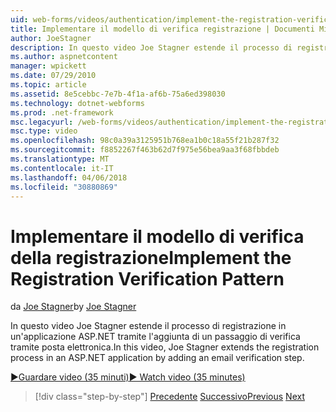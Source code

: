 ```yaml
---
uid: web-forms/videos/authentication/implement-the-registration-verification-pattern
title: Implementare il modello di verifica registrazione | Documenti Microsoft
author: JoeStagner
description: In questo video Joe Stagner estende il processo di registrazione in un'applicazione ASP.NET tramite l'aggiunta di un passaggio di verifica tramite posta elettronica.
ms.author: aspnetcontent
manager: wpickett
ms.date: 07/29/2010
ms.topic: article
ms.assetid: 8e5cebbc-7e7b-4f1a-af6b-75a6ed398030
ms.technology: dotnet-webforms
ms.prod: .net-framework
msc.legacyurl: /web-forms/videos/authentication/implement-the-registration-verification-pattern
msc.type: video
ms.openlocfilehash: 98c0a39a3125951b768ea1b0c18a55f21b287f32
ms.sourcegitcommit: f8852267f463b62d7f975e56bea9aa3f68fbbdeb
ms.translationtype: MT
ms.contentlocale: it-IT
ms.lasthandoff: 04/06/2018
ms.locfileid: "30880869"
---
```

<a name="implement-the-registration-verification-pattern"></a><span data-ttu-id="376c8-103">Implementare il modello di verifica della registrazione</span><span class="sxs-lookup"><span data-stu-id="376c8-103">Implement the Registration Verification Pattern</span></span>
====================
<span data-ttu-id="376c8-104">da [Joe Stagner](https://github.com/JoeStagner)</span><span class="sxs-lookup"><span data-stu-id="376c8-104">by [Joe Stagner](https://github.com/JoeStagner)</span></span>

<span data-ttu-id="376c8-105">In questo video Joe Stagner estende il processo di registrazione in un'applicazione ASP.NET tramite l'aggiunta di un passaggio di verifica tramite posta elettronica.</span><span class="sxs-lookup"><span data-stu-id="376c8-105">In this video, Joe Stagner extends the registration process in an ASP.NET application by adding an email verification step.</span></span>

[<span data-ttu-id="376c8-106">&#9654;Guardare video (35 minuti)</span><span class="sxs-lookup"><span data-stu-id="376c8-106">&#9654; Watch video (35 minutes)</span></span>](https://channel9.msdn.com/Blogs/ASP-NET-Site-Videos/implement-the-registration-verification-pattern)

> [!div class="step-by-step"]
> <span data-ttu-id="376c8-107">[Precedente](logging-users-into-your-membership-system.md)
> [Successivo](simple-web-service-authentication.md)</span><span class="sxs-lookup"><span data-stu-id="376c8-107">[Previous](logging-users-into-your-membership-system.md)
[Next](simple-web-service-authentication.md)</span></span>
